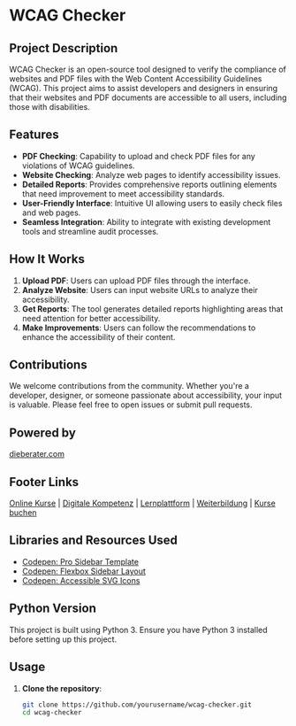 # WCAG Checker

## Project Description

WCAG Checker is an open-source tool designed to verify the compliance of websites and PDF files with the Web Content Accessibility Guidelines (WCAG). This project aims to assist developers and designers in ensuring that their websites and PDF documents are accessible to all users, including those with disabilities.

## Features

- **PDF Checking**: Capability to upload and check PDF files for any violations of WCAG guidelines.
- **Website Checking**: Analyze web pages to identify accessibility issues.
- **Detailed Reports**: Provides comprehensive reports outlining elements that need improvement to meet accessibility standards.
- **User-Friendly Interface**: Intuitive UI allowing users to easily check files and web pages.
- **Seamless Integration**: Ability to integrate with existing development tools and streamline audit processes.

## How It Works

1. **Upload PDF**: Users can upload PDF files through the interface.
2. **Analyze Website**: Users can input website URLs to analyze their accessibility.
3. **Get Reports**: The tool generates detailed reports highlighting areas that need attention for better accessibility.
4. **Make Improvements**: Users can follow the recommendations to enhance the accessibility of their content.

## Contributions

We welcome contributions from the community. Whether you're a developer, designer, or someone passionate about accessibility, your input is valuable. Please feel free to open issues or submit pull requests.

## Powered by

[dieberater.com](https://dieberater.com)

## Footer Links

[Online Kurse](https://online-lernen.live) | [Digitale Kompetenz](https://online-lernen.live) | [Lernplattform](https://online-lernen.live) | [Weiterbildung](https://online-lernen.live) | [Kurse buchen](https://online-lernen.live)

## Libraries and Resources Used

- [Codepen: Pro Sidebar Template](https://codepen.io/azouaoui-med/pen/wpBadb)
- [Codepen: Flexbox Sidebar Layout](https://codepen.io/weboverhauls/pen/zYvopYE)
- [Codepen: Accessible SVG Icons](https://codepen.io/alvaromontoro/pen/YgpWZG)

## Python Version

This project is built using Python 3. Ensure you have Python 3 installed before setting up this project.

## Usage

1. **Clone the repository**:
   ```bash
   git clone https://github.com/yourusername/wcag-checker.git
   cd wcag-checker
